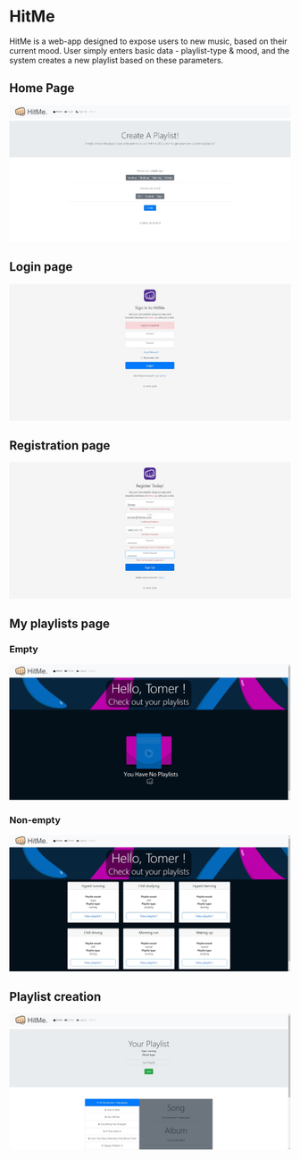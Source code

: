 # HitMe

HitMe is a web-app designed to expose users to new music, based on their current mood.
User simply enters basic data - playlist-type & mood, and the system creates a new playlist based on these parameters.

## Home Page
![alt text](https://github.com/TomerOvadia1/HitMe/blob/main/App%20flow%20images/1.jpg)

## Login page
![alt text](https://github.com/TomerOvadia1/HitMe/blob/main/App%20flow%20images/2.jpg)

## Registration page
![alt text](https://github.com/TomerOvadia1/HitMe/blob/main/App%20flow%20images/7.jpg)


## My playlists page
### Empty
![alt text](https://github.com/TomerOvadia1/HitMe/blob/main/App%20flow%20images/10.jpg)
### Non-empty
![alt text](https://github.com/TomerOvadia1/HitMe/blob/main/App%20flow%20images/16.jpg)

## Playlist creation
![alt text](https://github.com/TomerOvadia1/HitMe/blob/main/App%20flow%20images/12.jpg)

